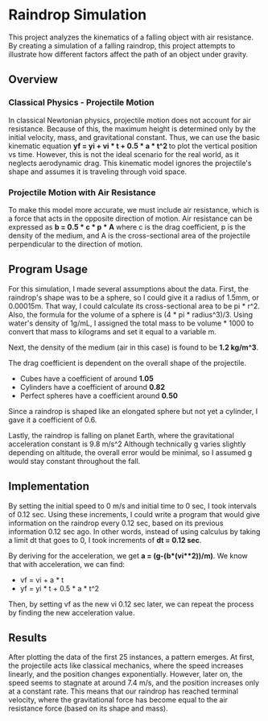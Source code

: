 <h1> Raindrop Simulation </h1>
<p>
  This project analyzes the kinematics of a falling object with air resistance. 
  By creating a simulation of a falling raindrop, this project attempts to illustrate how different factors affect the path of an object under gravity.
</p>


<h2>Overview</h2> 
<h3>Classical Physics - Projectile Motion</h3>
<p>
  In classical Newtonian physics, projectile motion does not account for air resistance.  
  Because of this, the maximum height is determined only by the initial velocity, mass, and gravitational constant. Thus, we can use the basic kinematic equation
  <b> yf = yi + vi * t + 0.5 * a * t^2 </b> to plot the vertical position vs time. However, this is not the ideal scenario for the real world, as it neglects aerodynamic drag. 
  This kinematic model ignores the projectile's shape and assumes it is traveling through void space. 
</p>
<h3>Projectile Motion with Air Resistance</h3>
<p>
  To make this model more accurate, we must include air resistance, which is a force that acts in the opposite direction of motion. Air resistance can be expressed as 
  <b>b = 0.5 * c * p * A</b> where c is the drag coefficient, p is the density of the medium, and A is the cross-sectional area of the projectile perpendicular to the direction of motion.
</p>

<h2>Program Usage</h2>
<p>
  For this simulation, I made several assumptions about the data. First, the raindrop's shape was to be a sphere, so I could give it a radius of 1.5mm, or 0.00015m. 
  That way, I could calculate its cross-sectional area to be pi * r^2. 
  Also, the formula for the volume of a sphere is (4 * pi * radius^3)/3. 
  Using water's density of 1g/mL, I assigned the total mass to be volume * 1000 to convert that mass to kilograms and set it equal to a variable m.  
</p>
<p>
  Next, the density of the medium (air in this case) is found to be <b>1.2 kg/m^3</b>.
</p>
<p>
     The drag coefficient is dependent on the overall shape of the projectile.
  <ul>
    <li> Cubes have a coefficient of around <b>1.05</b> </li>
    <li> Cylinders have a coefficient of around <b>0.82</b> </li>
    <li> Perfect spheres have a coefficient around <b>0.50</b> </li>
  </ul>
  Since a raindrop is shaped like an elongated sphere but not yet a cylinder, I gave it a coefficient of 0.6. 
</p>
<p>
  Lastly, the raindrop is falling on planet Earth, where the gravitational acceleration constant is 9.8 m/s^2
  Although technically g varies slightly depending on altitude, the overall error would be minimal, so I assumed g would stay constant throughout the fall.
</p>

<h2>Implementation</h2>
<p>
  By setting the initial speed to 0 m/s and initial time to 0 sec, I took intervals of 0.12 sec. 
  Using these increments, I could write a program that would give information on the raindrop every 0.12 sec, based on its previous information 0.12 sec ago. 
  In other words, instead of using calculus by taking a limit dt that goes to 0, I took increments of <b>dt = 0.12 sec</b>.
</p>
<p>
  By deriving for the acceleration, we get <b>a = (g-(b*(vi**2))/m)</b>. We know that with acceleration, we can find:
  <ul>
    <li> vf = vi + a * t </li>
    <li> yf = yi * t + 0.5 * a * t^2</li> 
  </ul>
  Then, by setting vf as the new vi 0.12 sec later, we can repeat the process by finding the new acceleration value.
</p>

<h2>Results</h2>
<p>
  After plotting the data of the first 25 instances, a pattern emerges. 
  At first, the projectile acts like classical mechanics, where the speed increases linearly, and the position changes exponentially. 
  However, later on, the speed seems to stagnate at around 7.4 m/s, and the position increases only at a constant rate. 
  This means that our raindrop has reached terminal velocity, where the gravitational force has become equal to the air resistance force (based on its shape and mass).
</p>
